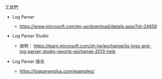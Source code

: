 工具們
- Log Parser
	- https://www.microsoft.com/en-us/download/details.aspx?id=24659
- Log Parser Studio
	- 說明： https://learn.microsoft.com/zh-tw/exchange/iis-logs-and-log-parser-studio-reports-exchange-2013-help

 - Log Parser 語法
	 - https://logparserplus.com/examples/


  